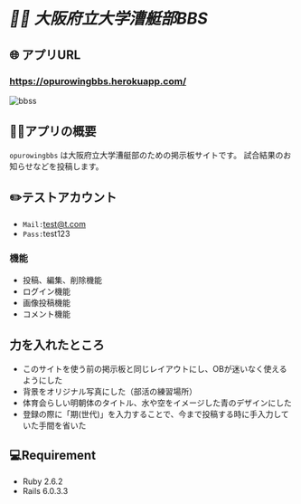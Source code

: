 # *🚣‍♀️ 大阪府立大学漕艇部BBS*

## 🌐 アプリURL
### **https://opurowingbbs.herokuapp.com/**

![bbss](https://user-images.githubusercontent.com/65103547/99609277-e4d85600-2a52-11eb-8c9e-0c89e7af55a9.jpg)

## 🚣‍♀️アプリの概要
`opurowingbbs` は大阪府立大学漕艇部のための掲示板サイトです。
試合結果のお知らせなどを投稿します。

## ✏️テストアカウント
- `Mail:`test@t.com
- `Pass:`test123

### 機能
- 投稿、編集、削除機能
- ログイン機能
- 画像投稿機能
- コメント機能

## 力を入れたところ
- このサイトを使う前の掲示板と同じレイアウトにし、OBが迷いなく使えるようにした
- 背景をオリジナル写真にした（部活の練習場所）
- 体育会らしい明朝体のタイトル、水や空をイメージした青のデザインにした
- 登録の際に「期(世代)」を入力することで、今まで投稿する時に手入力していた手間を省いた


## 💻Requirement
- Ruby  2.6.2
- Rails 6.0.3.3


